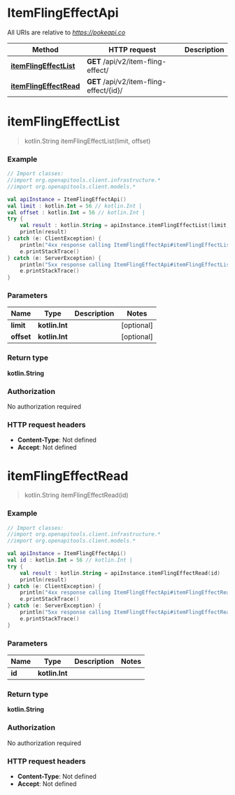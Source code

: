 # ItemFlingEffectApi

All URIs are relative to *https://pokeapi.co*

Method | HTTP request | Description
------------- | ------------- | -------------
[**itemFlingEffectList**](ItemFlingEffectApi.md#itemFlingEffectList) | **GET** /api/v2/item-fling-effect/ | 
[**itemFlingEffectRead**](ItemFlingEffectApi.md#itemFlingEffectRead) | **GET** /api/v2/item-fling-effect/{id}/ | 


<a name="itemFlingEffectList"></a>
# **itemFlingEffectList**
> kotlin.String itemFlingEffectList(limit, offset)



### Example
```kotlin
// Import classes:
//import org.openapitools.client.infrastructure.*
//import org.openapitools.client.models.*

val apiInstance = ItemFlingEffectApi()
val limit : kotlin.Int = 56 // kotlin.Int | 
val offset : kotlin.Int = 56 // kotlin.Int | 
try {
    val result : kotlin.String = apiInstance.itemFlingEffectList(limit, offset)
    println(result)
} catch (e: ClientException) {
    println("4xx response calling ItemFlingEffectApi#itemFlingEffectList")
    e.printStackTrace()
} catch (e: ServerException) {
    println("5xx response calling ItemFlingEffectApi#itemFlingEffectList")
    e.printStackTrace()
}
```

### Parameters

Name | Type | Description  | Notes
------------- | ------------- | ------------- | -------------
 **limit** | **kotlin.Int**|  | [optional]
 **offset** | **kotlin.Int**|  | [optional]

### Return type

**kotlin.String**

### Authorization

No authorization required

### HTTP request headers

 - **Content-Type**: Not defined
 - **Accept**: Not defined

<a name="itemFlingEffectRead"></a>
# **itemFlingEffectRead**
> kotlin.String itemFlingEffectRead(id)



### Example
```kotlin
// Import classes:
//import org.openapitools.client.infrastructure.*
//import org.openapitools.client.models.*

val apiInstance = ItemFlingEffectApi()
val id : kotlin.Int = 56 // kotlin.Int | 
try {
    val result : kotlin.String = apiInstance.itemFlingEffectRead(id)
    println(result)
} catch (e: ClientException) {
    println("4xx response calling ItemFlingEffectApi#itemFlingEffectRead")
    e.printStackTrace()
} catch (e: ServerException) {
    println("5xx response calling ItemFlingEffectApi#itemFlingEffectRead")
    e.printStackTrace()
}
```

### Parameters

Name | Type | Description  | Notes
------------- | ------------- | ------------- | -------------
 **id** | **kotlin.Int**|  |

### Return type

**kotlin.String**

### Authorization

No authorization required

### HTTP request headers

 - **Content-Type**: Not defined
 - **Accept**: Not defined

